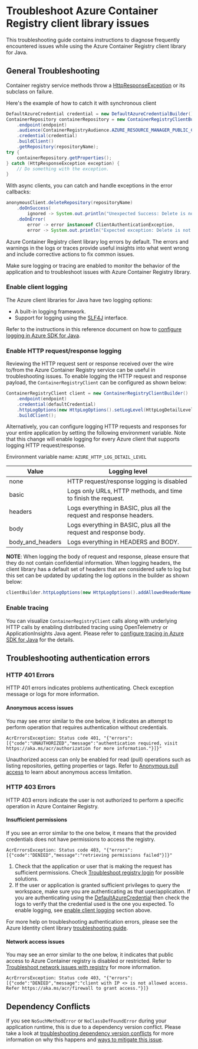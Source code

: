 # Troubleshoot Azure Container Registry client library issues

This troubleshooting guide contains instructions to diagnose frequently encountered issues while using the Azure Container Registry client library for Java.

## General Troubleshooting

Container registry service methods throw a [HttpResponseException](https://github.com/Azure/azure-sdk-for-java/blob/main/sdk/core/azure-core/src/main/java/com/azure/core/exception/HttpResponseException.java) or its subclass on failure.

Here's the example of how to catch it with synchronous client

```java readme-sample-getProperties
DefaultAzureCredential credential = new DefaultAzureCredentialBuilder().build();
ContainerRepository containerRepository = new ContainerRegistryClientBuilder()
    .endpoint(endpoint)
    .audience(ContainerRegistryAudience.AZURE_RESOURCE_MANAGER_PUBLIC_CLOUD)
    .credential(credential)
    .buildClient()
    .getRepository(repositoryName);
try {
    containerRepository.getProperties();
} catch (HttpResponseException exception) {
    // Do something with the exception.
}
```

With async clients, you can catch and handle exceptions in the error callbacks:

```java readme-sample-anonymousAsyncClientThrows
anonymousClient.deleteRepository(repositoryName)
    .doOnSuccess(
        ignored -> System.out.println("Unexpected Success: Delete is not allowed on anonymous access!"))
    .doOnError(
        error -> error instanceof ClientAuthenticationException,
        error -> System.out.println("Expected exception: Delete is not allowed on anonymous access"));
```

Azure Container Registry client library log errors by default. The errors and warnings in the logs or traces provide
useful insights into what went wrong and include corrective actions to fix common issues.

Make sure logging or tracing are enabled to monitor the behavior of the application and to troubleshoot issues with Azure Container Registry library. 

### Enable client logging

The Azure client libraries for Java have two logging options:

* A built-in logging framework.
* Support for logging using the [SLF4J](https://www.slf4j.org/) interface.

Refer to the instructions in this reference document on how to [configure logging in Azure SDK for Java](https://docs.microsoft.com/azure/developer/java/sdk/logging-overview).

### Enable HTTP request/response logging

Reviewing the HTTP request sent or response received over the wire to/from the Azure Container Registry service can be useful in
troubleshooting issues. To enable logging the HTTP request and response payload, the `ContainerRegistryClient` can be configured as shown below:

```java readme-sample-enablehttplogging
ContainerRegistryClient client = new ContainerRegistryClientBuilder()
    .endpoint(endpoint)
    .credential(defaultCredential)
    .httpLogOptions(new HttpLogOptions().setLogLevel(HttpLogDetailLevel.BODY_AND_HEADERS))
    .buildClient();
```

Alternatively, you can configure logging HTTP requests and responses for your entire application by setting the
following environment variable. Note that this change will enable logging for every Azure client that supports logging
HTTP request/response.

Environment variable name: `AZURE_HTTP_LOG_DETAIL_LEVEL`

| Value            | Logging level                                                        |
|------------------|----------------------------------------------------------------------|
| none             | HTTP request/response logging is disabled                            |
| basic            | Logs only URLs, HTTP methods, and time to finish the request.        |
| headers          | Logs everything in BASIC, plus all the request and response headers. |
| body             | Logs everything in BASIC, plus all the request and response body.    |
| body_and_headers | Logs everything in HEADERS and BODY.                                 |

**NOTE**: When logging the body of request and response, please ensure that they do not contain confidential
information. When logging headers, the client library has a default set of headers that are considered safe to log
but this set can be updated by updating the log options in the builder as shown below:

```java
clientBuilder.httpLogOptions(new HttpLogOptions().addAllowedHeaderName("safe-to-log-header-name"))
```

### Enable tracing

You can visualize `ContainerRegistryClient` calls along with underlying HTTP calls by enabling distributed tracing using OpenTelemetry or
ApplicationInsights Java agent. Please refer to [configure tracing in Azure SDK for Java](https://docs.microsoft.com/azure/developer/java/sdk/tracing) for the details.

## Troubleshooting authentication errors

### HTTP 401 Errors

HTTP 401 errors indicates problems authenticating. Check exception message or logs for more information. 

#### Anonymous access issues
You may see error similar to the one below, it indicates an attempt to perform operation that requires authentication without credentials.

```text
AcrErrorsException: Status code 401, "{"errors":[{"code":"UNAUTHORIZED","message":"authentication required, visit https://aka.ms/acr/authorization for more information."}]}"
```

Unauthorized access can only be enabled for read (pull) operations such as listing repositories, getting properties or tags.
Refer to [Anonymous pull access](https://docs.microsoft.com/azure/container-registry/anonymous-pull-access) to learn about anonymous access limitation. 

### HTTP 403 Errors

HTTP 403 errors indicate the user is not authorized to perform a specific operation in Azure Container Registry.

#### Insufficient permissions

If you see an error similar to the one below, it means that the provided credentials does not have permissions to access the registry.
```text
AcrErrorsException: Status code 403, "{"errors":[{"code":"DENIED","message":"retrieving permissions failed"}]}"
```

1. Check that the application or user that is making the request has sufficient permissions.
   Check [Troubleshoot registry login](https://docs.microsoft.com/azure/container-registry/container-registry-troubleshoot-login) for possible solutions.
2. If the user or application is granted sufficient privileges to query the workspace, make sure you are
   authenticating as that user/application. If you are authenticating using the
   [DefaultAzureCredential](https://github.com/Azure/azure-sdk-for-java/blob/main/sdk/identity/azure-identity/README.md#authenticating-with-defaultazurecredential)
   then check the logs to verify that the credential used is the one you expected. To enable logging, see [enable
   client logging](#enable-client-logging) section above.

For more help on troubleshooting authentication errors, please see the Azure Identity client library [troubleshooting
guide](https://github.com/Azure/azure-sdk-for-java/blob/main/sdk/identity/azure-identity/TROUBLESHOOTING.md).

#### Network access issues

You may see an error similar to the one below, it indicates that public access to Azure Container registry is disabled or restricted.
Refer to [Troubleshoot network issues with registry](https://docs.microsoft.com/azure/container-registry/container-registry-troubleshoot-access) for more information.
```text
AcrErrorsException: Status code 403, "{"errors":[{"code":"DENIED","message":"client with IP <> is not allowed access. Refer https://aka.ms/acr/firewall to grant access."}]}
```
 
## Dependency Conflicts

If you see `NoSuchMethodError` or `NoClassDefFoundError` during your application runtime, this is due to a
dependency version conflict. Please take a look at [troubleshooting dependency version conflicts](https://docs.microsoft.com/azure/developer/java/sdk/troubleshooting-dependency-version-conflict) for more information on
why this happens and [ways to mitigate this issue](https://docs.microsoft.com/azure/developer/java/sdk/troubleshooting-dependency-version-conflict#mitigate-version-mismatch-issues).
